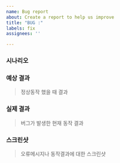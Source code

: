```yaml
---
name: Bug report
about: Create a report to help us improve
title: "BUG :"
labels: fix
assignees: ''

---
```


### 시나리오

### 예상 결과
> 정상동작 했을 때 결과

### 실제 결과
> 버그가 발생한 현재 동작 결과

### 스크린샷
> 오류메시지나 동작결과에 대한 스크린샷
